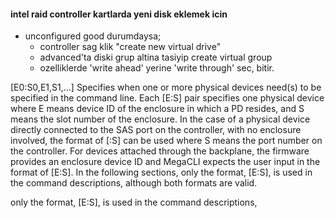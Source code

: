 #### intel raid controller kartlarda yeni disk eklemek icin
* unconfigured good durumdaysa;
  - controller sag klik "create new virtual drive"
  - advanced'ta diski grup altina tasiyip create virtual group
  - ozelliklerde 'write ahead' yerine 'write through' sec, bitir.

[E0:S0,E1,S1,…] Specifies when one or more physical devices need(s) to be
specified in the command line. Each [E:S] pair specifies one
physical device where E means device ID of the enclosure in
which a PD resides, and S means the slot number of the
enclosure.
In the case of a physical device directly connected to the SAS
port on the controller, with no enclosure involved, the format of
[:S] can be used where S means the port number on the
controller. For devices attached through the backplane, the
firmware provides an enclosure device ID and MegaCLI expects
the user input in the format of [E:S]. In the following sections,
only the format, [E:S], is used in the command descriptions,
although both formats are valid.

only the format, [E:S], is used in the command descriptions,
